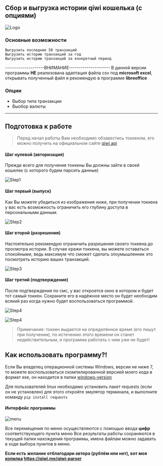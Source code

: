 ## Сбор и выгрузка истории qiwi кошелька (с опциями)
![Logo](https://pp.userapi.com/c844520/v844520673/19169f/dsd1GK8wwiU.jpg)

### Основные возможности

```
Выгрузить последние 50 транзакций
Выгрузить историю транзакций за год
Выгрузить историю транзакций за конкретный период
```
--------------------ВНИМАНИЕ---------------------
В данной версии программы **НЕ** реализована адаптация файла csv
под **microsoft excel**, открывать полученный файл
я рекомендую в программе **libreoffice**

### Опции
- Выбор типа транзакции
- Выобор валюты
____
## Подготовка к работе

> Перед начал работы Вам необходимо обзавестись токкеном, его можно получить на официальном сайте [qiwi api](https://qiwi.com/api)


#### Шаг нулевой (авторизация)
Прежде всего для получения токкены Вы должны зайти в своей кошелек (с которого будем парсить данные)

![Step1](https://pp.userapi.com/c848532/v848532252/11c1dd/R0FfQf8HcSE.jpg)

#### Шаг первый (выпуск)
Как Вы можете убедиться из изображения ниже, при получении токкена у вас есть возможность ограничить его глубину доступа в персональными данным.

![Step2](https://pp.userapi.com/c848532/v848532252/11c1e6/SWA1ozABR1w.jpg)

#### Шаг второй (разрешения)
Настоятельно рекомендую ограничить разрешения своего токкена до просмотра истории. В случае кражи токкена, вы можете оставаться спокойными, ведь максимум что сможет сделать злоумышленник это посмотреть историю ваших транзакций.

![Step3](https://pp.userapi.com/c848532/v848532252/11c1ee/WFtu4ygX8L0.jpg)

#### Шаг третий (подтверждение)
После подтверждения по смс, у вас откроется окно в котором и будет тот самый токкен. Сохраните его в надёжное место он будет необходим всякий раз когда нужно будет воспользоваться программой.

![Step4](https://pp.userapi.com/c848532/v848532252/11c1f6/VFG9YNbCRuk.jpg)

![Step4](https://pp.userapi.com/c848532/v848532252/11c1fe/1cSf0u-e3OQ.jpg)


> Примечание: токкен выдается на определённое время (его пишут при получении), по истечению этого времени он станет недействительным, и программа работать с ним уже не будет!


## Как использовать программу?!
Если Вы владелец операционной системы Windows, версии не ниже 7, то можете воспользоваться скомпилированной версией моего кода в формат exe, он находится в папки  [windows-version](https://github.com/moonzlo/qiwi-payment-history/tree/master/windows-version)

Для пользователей linux необходимо установить пакет requests (если он не установлен) для этого откройте эмулятор терминала, и выполните команду
```pip install requests```

#### Интерфейс программы
![menu](https://pp.userapi.com/c844417/v844417252/18f09b/45uRJD-FvTo.jpg)

Все перемещения по меню осуществляются с помощью ввода **цифр** соответствующего пункта меню
Все результаты работы сохраняются в текущей папки нахождения программы, имена файлам можно задавать в ходе выбора пунктов  в меню.


**Если есть желание отблагодари автора (рублём или нет),
вот моя [копилка](https://qiwi.me/qiwi-parser)  https://qiwi.me/qiwi-parser**
